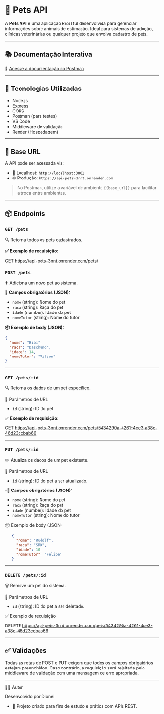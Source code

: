 # 🐾 Pets API

A **Pets API** é uma aplicação RESTful desenvolvida para gerenciar informações sobre animais de estimação. Ideal para sistemas de adoção, clínicas veterinárias ou qualquer projeto que envolva cadastro de pets.

---

## 📚 Documentação Interativa

🔗 [Acesse a documentação no Postman](https://documenter.getpostman.com/view/48376128/2sB3QJPWts)

---

## 🚀 Tecnologias Utilizadas

-  Node.js  
-  Express  
-  CORS  
-  Postman (para testes)  
-  VS Code  
-  Middleware de validação  
-  Render (Hospedagem)

---

## 🔗 Base URL

A API pode ser acessada via:

- 🧪 Localhost: `http://localhost:3001`  
- 🌐 Produção: `https://api-pets-3nnt.onrender.com`

> No Postman, utilize a variável de ambiente `{{base_url}}` para facilitar a troca entre ambientes.

---

## 📦 Endpoints

### `GET /pets`  
🔍 Retorna todos os pets cadastrados.

**✅ Exemplo de requisição:**

GET https://api-pets-3nnt.onrender.com/pets/

### `POST /pets`  
➕ Adiciona um novo pet ao sistema.

**📌 Campos obrigatórios (JSON):**
- `nome` (string): Nome do pet  
- `raca` (string): Raça do pet  
- `idade` (number): Idade do pet  
- `nomeTutor` (string): Nome do tutor

**📦 Exemplo de body (JSON):**
```json
{
  "nome": "Bibi",
  "raca": "Daschund",
  "idade": 14,
  "nomeTutor": "Vilson"
}
```

---

### `GET /pets/:id`
🔍 Retorna os dados de um pet específico.

🔑 Parâmetros de URL

- `id` (string): ID do pet

 ✅ **Exemplo de requisição**:
  
 GET https://api-pets-3nnt.onrender.com/pets/5434290a-4261-4ce3-a38c-46d23ccbab66

---

### `PUT /pets/:id`
✏️ Atualiza os dados de um pet existente.

🔑 Parâmetros de URL

- `id` (string): ID do pet a ser atualizado.

-**📌 Campos obrigatórios (JSON):**
- `nome` (string): Nome do pet  
- `raca` (string): Raça do pet  
- `idade` (number): Idade do pet  
- `nomeTutor` (string): Nome do tutor

📦 Exemplo de body (JSON)
```json
   {
     "nome": "Rudolf",
     "raca": "SRD",
     "idade": 10,
     "nomeTutor": "Felipe"
   }
```

---

### `DELETE /pets/:id`
🗑️ Remove um pet do sistema.

🔑 Parâmetros de URL

- `id` (string): ID do pet a ser deletado.

✅ Exemplo de requisição

DELETE https://api-pets-3nnt.onrender.com/pets/5434290a-4261-4ce3-a38c-46d23ccbab66

---
## ✅ Validações

Todas as rotas de POST e PUT exigem que todos os campos obrigatórios estejam preenchidos. Caso contrário, a requisição será rejeitada pelo middleware de validação com uma mensagem de erro apropriada.

---

👨‍💻 Autor

Desenvolvido por Dionei 
- 🧠 Projeto criado para fins de estudo e prática com APIs REST.



